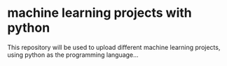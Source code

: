 # machine learning projects with python
This repository will be used to upload different machine learning projects, using python as the programming language...
